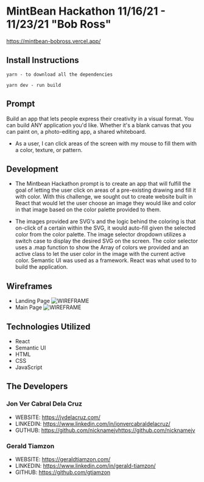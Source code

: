 # MintBean Hackathon 11/16/21 - 11/23/21 "Bob Ross"
https://mintbean-bobross.vercel.app/

## Install Instructions
```
yarn - to download all the dependencies 
```

```
yarn dev - run build
```

## Prompt
Build an app that lets people express their creativity in a visual format. You can build ANY application you'd like. Whether it's a blank canvas that you can paint on, a photo-editing app, a shared whiteboard.
- As a user, I can click areas of the screen with my mouse to fill them with a color, texture, or pattern.

## Development
- The Mintbean Hackathon prompt is to create an app that will fulfill the goal of letting the user click on areas of a pre-existing drawing and fill it with color. With this challenge, we sought out to create website built in React that would let the user choose an image they would like and color in that image based on the color palette provided to them.

- The images provided are SVG's and the logic behind the coloring is that on-click of a certain within the SVG, it would auto-fill given the selected color from the color palette. The image selector dropdown utilizes a switch case to display the desired SVG on the screen. The color selector uses a .map function to show the Array of colors we provided and an active class to let the user color in the image with the current active color. Semantic UI was used as a framework. React was what used to to build the application.


## Wireframes
- Landing Page
![WIREFRAME](https://i.imgur.com/ydd1I05.png)
- Main Page
![WIREFRAME](https://i.imgur.com/CyeD5PF.png)
## Technologies Utilized
- React
- Semantic UI
- HTML
- CSS
- JavaScript
## The Developers

### Jon Ver Cabral Dela Cruz
- WEBSITE: https://jvdelacruz.com/
- LINKEDIN: https://www.linkedin.com/in/jonvercabraldelacruz/
- GUTHUB: https://github.com/nicknamejvhttps://github.com/nicknamejv

### Gerald Tiamzon 
- WEBSITE: https://geraldtiamzon.com/
- LINKEDIN: https://www.linkedin.com/in/gerald-tiamzon/
- GITHUB: https://github.com/gtiamzon
